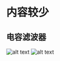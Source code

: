 # 内容较少
## 电容滤波器
![alt text](https://s3.ananas.chaoxing.com/sv-w8/doc/f0/08/72/bbdd3a60d9137b49aed1576172e69856/thumb/21.png)
![alt text](https://s3.ananas.chaoxing.com/sv-w8/doc/f0/08/72/bbdd3a60d9137b49aed1576172e69856/thumb/25.png)